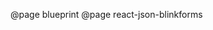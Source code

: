 <!--
This file enumerates the exact order of root pages in the left sidebar.
-->

@page blueprint
@page react-json-blinkforms